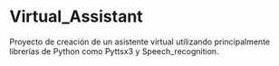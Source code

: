 # Virtual_Assistant

Proyecto de creación de un asistente virtual utilizando principalmente librerías de Python como Pyttsx3 y Speech_recognition.
